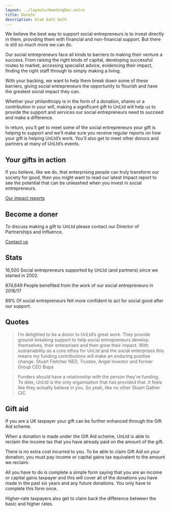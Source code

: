```yaml
---
layout: ../layouts/HeadingDoc.astro
title: Donate
description: blah balh balh
---
```


We believe the best way to support social entrepreneurs is to invest directly in them, providing them with financial and non-financial support. But there is still so much more we can do.

Our social entrepreneurs face all kinds to barriers to making their venture a success. From raising the right kinds of capital, developing successful routes to market, accessing specialist advice, evidencing their impact, finding the right staff through to simply making a living.

With your backing, we want to help them break down some of these barriers, giving social entrepreneurs the opportunity to flourish and have the greatest social impact they can.

Whether your philanthropy is in the form of a donation, shares or a contribution in your will, making a significant gift to UnLtd will help us to provide the support and services our social entrepreneurs need to succeed and make a difference.

In return, you’ll get to meet some of the social entrepreneurs your gift is helping to support and we’ll make sure you receive regular reports on how your gift is helping UnLtd’s work. You’ll also get to meet other donors and partners at many of UnLtd’s events.

## Your gifts in action

If you believe, like we do, that enterprising people can truly transform our society for good, then you might want to read our latest Impact report to see the potential that can be unleashed when you invest in social entrepreneurs.

[Our impact reports](https://www.unltd.org.uk/our-impact/)

## Become a doner

To discuss making a gift to UnLtd please contact our Director of Partnerships and Influence.

[Contact us](nickscott@unltd.org.uk)

## Stats

16,500
Social entrepreneurs supported by UnLtd (and partners) since we started in 2002.

874,649
People benefited from the work of our social entrepreneurs in 2016/17

89%
Of social entrepreneurs felt more confident to act for social good after our support.

## Quotes

> I’m delighted to be a donor to UnLtd’s great work. They provide ground-breaking support to help social entrepreneurs develop themselves, their enterprises and then grow their impact. With sustainability as a core ethos for UnLtd and the social enterprises this means my funding contributions will make an enduring positive change.
> Stuart Fletcher
> NED, Trustee, Angel Investor and former Group CEO Bupa

> Funders should have a relationship with the person they're funding. To date, UnLtd is the only organisation that has provided that. It feels like they actually believe in you. So yeah, like no other
> Stuart
> Gather CIC

## Gift aid

If you are a UK taxpayer your gift can be further enhanced through the Gift Aid scheme.

When a donation is made under the Gift Aid scheme, UnLtd is able to reclaim the income tax that you have already paid on the amount of the gift.

There is no extra cost incurred to you. To be able to claim Gift Aid on your donation, you must pay income or capital gains tax equivalent to the amount we reclaim.

All you have to do is complete a simple form saying that you are an income or capital gains taxpayer and this will cover all of the donations you have made in the past six years and any future donations. You only have to complete this form once.

Higher-rate taxpayers also get to claim back the difference between the basic and higher rates.
